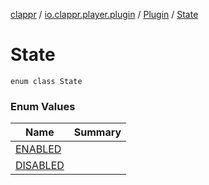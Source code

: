 [clappr](../../../index.md) / [io.clappr.player.plugin](../../index.md) / [Plugin](../index.md) / [State](.)

# State

`enum class State`

### Enum Values

| Name | Summary |
|---|---|
| [ENABLED](-e-n-a-b-l-e-d.md) |  |
| [DISABLED](-d-i-s-a-b-l-e-d.md) |  |
